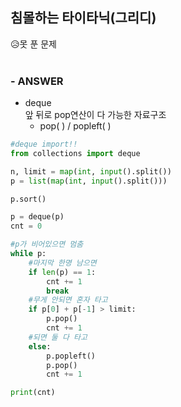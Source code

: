 
## 침몰하는 타이타닉(그리디)
😥못 푼 문제  
<br>

### - ANSWER
* deque    
    앞 뒤로 pop연산이 다 가능한 자료구조   
    * pop( ) / popleft( )
```python
#deque import!!
from collections import deque

n, limit = map(int, input().split())
p = list(map(int, input().split()))

p.sort()

p = deque(p)
cnt = 0

#p가 비어있으면 멈춤
while p:
    #마지막 한명 남으면
    if len(p) == 1:
        cnt += 1
        break
    #무게 안되면 혼자 타고
    if p[0] + p[-1] > limit:
        p.pop()
        cnt += 1
    #되면 둘 다 타고
    else:
        p.popleft()
        p.pop()
        cnt += 1

print(cnt)
```
